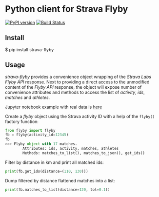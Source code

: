 # Python client for Strava Flyby

[![PyPI version](https://badge.fury.io/py/strava-flyby.svg)](https://badge.fury.io/py/strava-flyby)
[![Build Status](https://travis-ci.org/sladkovm/strava-flyby.svg?branch=master)](https://travis-ci.org/sladkovm/strava-flyby)


## Install

$ pip install strava-flyby


## Usage

*strava-flyby* provides a convenience object wrapping of the *Strava Labs Flyby API* response. Next to providing a direct access to the unmodified content of the *Flyby API* response, the object will expose number of convenience attributes and methods to access the list of *activity*, *ids*, *matches* and *athletes*.  


Jupyter notebook example with real data is [here](https://github.com/sladkovm/strava-flyby/blob/master/examples/Flyby%20quickstart.ipynb)


Create a *flyby* object using the Strava activity ID with a help of the `flyby()` factory function:
```python
from flyby import flyby
fb = flyby(activity_id=12345)
fb
>>> Flyby object with 17 matches. 
        Attributes: ids, activity, matches, athletes
        Methods: matches_to_list(), matches_to_json(), get_ids()
```

Filter by distance in km and print all matched ids:
```python
print(fb.get_ids(distance=(110, 130)))
```

Dump filtered by distance flattened matches into a list:
```python
print(fb.matches_to_list(distance=120, tol=0.1))
```
